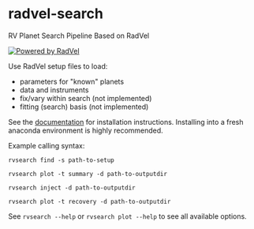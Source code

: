 # radvel-search
RV Planet Search Pipeline Based on RadVel

[![Powered by RadVel](https://img.shields.io/badge/powered_by-RadVel-EB5368.svg?style=flat)](https://radvel.readthedocs.io)

Use RadVel setup files to load:
- parameters for "known" planets
- data and instruments
- fix/vary within search (not implemented)
- fitting (search) basis (not implemented)

See the [documentation](https://california-planet-search.github.io/rvsearch/) for installation instructions. Installing into a fresh anaconda environment is highly recommended.

Example calling syntax:

`rvsearch find -s path-to-setup`

`rvsearch plot -t summary -d path-to-outputdir`

`rvsearch inject -d path-to-outputdir`

`rvsearch plot -t recovery -d path-to-outputdir`


See `rvsearch --help` or `rvsearch plot --help` to see all available options.
